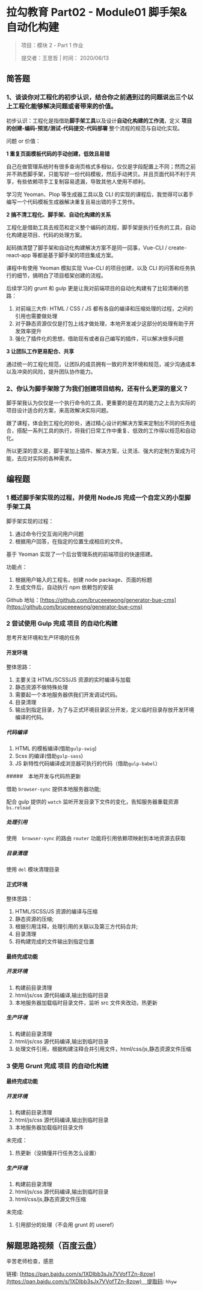 # 拉勾教育 Part02 - Module01 脚手架&自动化构建

> 项目：模块 2 - Part 1 作业
>
> 提交者：王思哲 | 时间： 2020/06/13

## 简答题

### 1、谈谈你对工程化的初步认识，结合你之前遇到过的问题说出三个以上工程化能够解决问题或者带来的价值。

初步认识：工程化是指借助**脚手架工具**以及设计**自动化构建的工作流**，定义 **项目的创建-编码-预览/测试-代码提交-代码部署** 整个流程的规范与自动化实现。

问题 or 价值：

**1 重复页面模板代码的手动创建，低效且易错**

自己在做管理系统时有很多查询页格式多相似，仅仅是字段配置上不同；然而之前并不熟悉脚手架，只能写好一份代码模板，然后手动拷贝。并且页面代码不利于共享，有些依赖项手工复制容易遗漏，导致其他人使用不顺利。

学习完 Yeoman、Plop 等生成器工具以及 CLI 的实现的课程后，我觉得可以着手编写一个代码模板生成器解决重复且易出错的手工劳作。

**2 搞不清工程化、脚手架、自动化构建的关系**

工程化是借助工具去规范和定义整个编码的流程，脚手架是执行任务的工具，自动化构建是项目、代码的处理方案。

起码搞清楚了脚手架和自动化构建解决方案不是同一回事，Vue-CLI / create-react-app 等都是基于脚手架的项目集成方案。

课程中有使用 Yeoman 模拟实现 Vue-CLI 的项目创建，以及 CLI 的问答和任务执行的细节，搞明白了项目框架创建的流程。

后续学习的 grunt 和 gulp 更是让我对前端项目的自动化构建有了比较清晰的思路：

1. 对前端三大件: HTML / CSS / JS 都有各自的编译和压缩处理的过程，之间的引用也需要做处理
2. 对于静态资源仅仅是打包上线才做处理，本地开发减少这部分的处理有助于开发效率提升
3. 强化了插件化的思想，借助现有或者自己编写的插件，可以解决很多问题

**3 让团队工作更易配合、共享**

通过统一的工程化规范，让团队的成员拥有一致的开发环境和规范，减少沟通成本以及冲突的风险，提升团队协作能力。

### 2、你认为脚手架除了为我们创建项目结构，还有什么更深的意义？

脚手架我认为仅仅是一个执行命令的工具，更重要的是在其的能力之上去为实际的项目设计适合的方案，来高效解决实际问题。

跟了课程，体会到工程化的妙处，通过精心设计的解决方案来定制出不同的任务组合，搭配一系列工具的执行，将我们日常工作中重复、低效的工作得以规范和自动化。

所以更深的意义是，脚手架加上插件、解决方案，让灵活、强大的定制方案成为可能，去应对实际的各种需求。

## 编程题

### 1 概述脚手架实现的过程，并使用 NodeJS 完成一个自定义的小型脚手架工具

脚手架实现的过程：

1. 通过命令行交互询问用户问题
2. 根据用户回答，在指定的位置生成相应的文件。

基于 Yeoman 实现了一个后台管理系统的前端项目的快速搭建。

功能点：

1. 根据用户输入的工程名，创建 node package、页面的标题
2. 生成文件后，自动执行 npm 依赖包的安装

Github 地址：[https://github.com/bruceeewong/generator-bue-cms](https://github.com/bruceeewong/generator-bue-cms)

### 2 尝试使用 Gulp 完成 项目 的自动化构建

思考开发环境和生产环境的任务

#### 开发环境

整体思路：

1. 主要关注 HTML/SCSS/JS 资源的实时编译与加载
2. 静态资源不做特殊处理
3. 需要起一个本地服务器供我们开发调试代码。
4. 目录清理
5. 输出到指定目录，为了与正式环境目录区分开发，定义临时目录存放开发环境编译的代码。

##### 代码编译

1. HTML 的模板编译(借助`gulp-swig`)
2. Scss 的编译(借助`gulp-sass`)
3. JS 新特性代码编译成浏览器可执行的代码（借助`gulp-babel`）

#####　本地开发与代码热更新

借助 `browser-sync` 提供本地服务器功能;

配合 gulp 提供的 `watch` 监听开发目录下文件的变化，告知服务器重载资源 `bs.reload`

##### 处理引用

使用　`browser-sync` 的路由 `router` 功能将引用依赖项映射到本地资源去获取

##### 目录清理

使用 `del` 模块清理目录

#### 正式环境

整体思路：

1. HTML/SCSS/JS 资源的编译与压缩
2. 静态资源的压缩;
3. 根据引用注释，处理引用的关联以及第三方代码合并;
4. 目录清理
5. 将构建完成的文件输出到指定位置

#### 最终完成功能

##### 开发环境

1. 构建前目录清理
2. html/js/css 源代码编译,输出到临时目录
3. 本地服务器加载临时目录文件，监听 src 文件夹改动，热更新

##### 生产环境

1. 构建前目录清理
2. html/js/css 源代码编译,输出到临时目录
3. 处理文件引用，根据构建注释合并引用文件，html/css/js,静态资源文件压缩

### 3 使用 Grunt 完成 项目 的自动化构建

#### 最终完成功能

##### 开发环境

1. 构建前目录清理
2. html/js/css 源代码编译,输出到临时目录
3. 本地服务器加载临时目录文件

未完成：

1. 热更新（没搞懂并行任务怎么设置）

##### 生产环境

1. 构建前目录清理
2. html/js/css 源代码编译,输出到临时目录
3. html/css/js,静态资源文件压缩

未完成:

1. 引用部分的处理（不会用 grunt 的 useref）

## 解题思路视频（百度云盘）

辛苦老师检查，感恩

链接: [https://pan.baidu.com/s/1XDIbb3sJx7VVofTZn-8zow](https://pan.baidu.com/s/1XDIbb3sJx7VVofTZn-8zow)　提取码: `hhyw`
